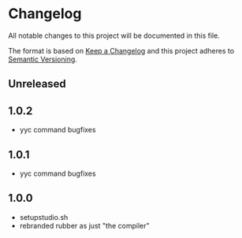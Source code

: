 # Changelog

All notable changes to this project will be documented in this file.

The format is based on [Keep a Changelog](http://keepachangelog.com/en/1.0.0/)
and this project adheres to [Semantic Versioning](http://semver.org/spec/v2.0.0.html).

## Unreleased

## 1.0.2

- yyc command bugfixes

## 1.0.1

- yyc command bugfixes

## 1.0.0

- setupstudio.sh
- rebranded rubber as just "the compiler"
